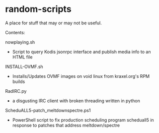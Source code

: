 # random-scripts
A place for stuff that may or may not be useful.

Contents:

nowplaying.sh
- Script to query Kodis jsonrpc interface and publish media info to an HTML file

INSTALL-OVMF.sh
- Installs/Updates OVMF images on void linux from kraxel.org's RPM builds

RadIRC.py
- a disgusting IRC client with broken threading written in python

ScheduALL5-patch_meltdownspectre.ps1
- PowerShell script to fix production scheduling program scheduall5 in response to patches that address meltdown/spectre
